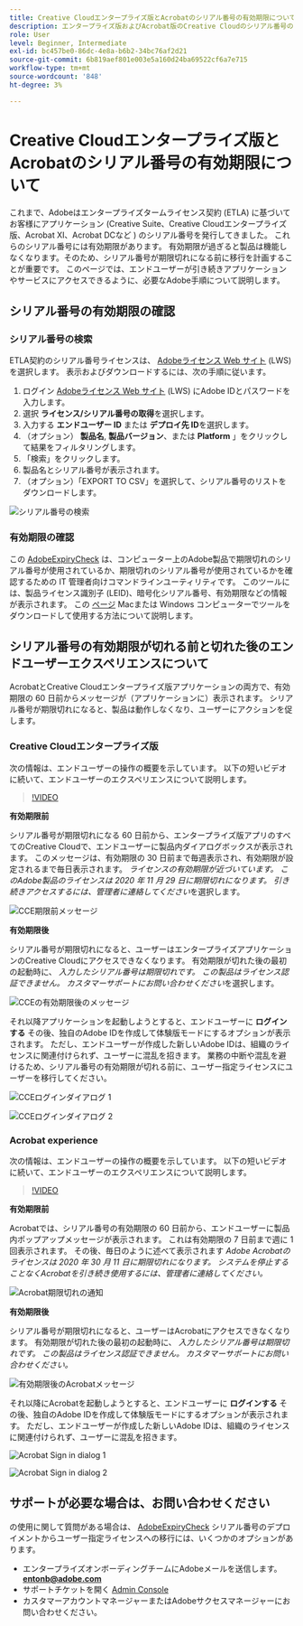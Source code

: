 ```yaml
---
title: Creative Cloudエンタープライズ版とAcrobatのシリアル番号の有効期限について
description: エンタープライズ版およびAcrobat版のCreative Cloudのシリアル番号の有効期限について
role: User
level: Beginner, Intermediate
exl-id: bc457be0-86dc-4e8a-b6b2-34bc76af2d21
source-git-commit: 6b819aef801e003e5a160d24ba69522cf6a7e715
workflow-type: tm+mt
source-wordcount: '848'
ht-degree: 3%

---
```


# Creative Cloudエンタープライズ版とAcrobatのシリアル番号の有効期限について

これまで、Adobeはエンタープライズタームライセンス契約 (ETLA) に基づいてお客様にアプリケーション (Creative Suite、Creative Cloudエンタープライズ版、Acrobat XI、Acrobat DCなど ) のシリアル番号を発行してきました。 これらのシリアル番号には有効期限があります。 有効期限が過ぎると製品は機能しなくなります。そのため、シリアル番号が期限切れになる前に移行を計画することが重要です。 このページでは、エンドユーザーが引き続きアプリケーションやサービスにアクセスできるように、必要なAdobe手順について説明します。

## シリアル番号の有効期限の確認

### シリアル番号の検索

ETLA契約のシリアル番号ライセンスは、 [Adobeライセンス Web サイト](https://licensing.adobe.com/) (LWS) を選択します。 表示およびダウンロードするには、次の手順に従います。

1. ログイン [Adobeライセンス Web サイト](https://licensing.adobe.com/) (LWS) にAdobe IDとパスワードを入力します。
1. 選択 **ライセンス/シリアル番号の取得**&#x200B;を選択します。
1. 入力する **エンドユーザー ID** または **デプロイ先 ID**&#x200B;を選択します。
1. （オプション） **製品名**, **製品バージョン**、または **Platform** 」をクリックして結果をフィルタリングします。
1. 「検索」をクリックします。
1. 製品名とシリアル番号が表示されます。
1. （オプション）「EXPORT TO CSV」を選択して、シリアル番号のリストをダウンロードします。

![シリアル番号の検索](assets/retrieveserialnumbers.png)

### 有効期限の確認

この [AdobeExpiryCheck](https://helpx.adobe.com/enterprise/kb/volume-license-expiration-check.html) は、コンピューター上のAdobe製品で期限切れのシリアル番号が使用されているか、期限切れのシリアル番号が使用されているかを確認するための IT 管理者向けコマンドラインユーティリティです。 このツールには、製品ライセンス識別子 (LEID)、暗号化シリアル番号、有効期限などの情報が表示されます。 この [ページ](https://helpx.adobe.com/enterprise/kb/volume-license-expiration-check.html) Macまたは Windows コンピューターでツールをダウンロードして使用する方法について説明します。

## シリアル番号の有効期限が切れる前と切れた後のエンドユーザーエクスペリエンスについて

AcrobatとCreative Cloudエンタープライズ版アプリケーションの両方で、有効期限の 60 日前からメッセージが（アプリケーションに）表示されます。 シリアル番号が期限切れになると、製品は動作しなくなり、ユーザーにアクションを促します。

### Creative Cloudエンタープライズ版

次の情報は、エンドユーザーの操作の概要を示しています。 以下の短いビデオに続いて、エンドユーザーのエクスペリエンスについて説明します。

>[!VIDEO](https://video.tv.adobe.com/v/331746?hidetitle=true)

**有効期限前**

シリアル番号が期限切れになる 60 日前から、エンタープライズ版アプリのすべてのCreative Cloudで、エンドユーザーに製品内ダイアログボックスが表示されます。 このメッセージは、有効期限の 30 日前まで毎週表示され、有効期限が設定されるまで毎日表示されます。 *ライセンスの有効期限が近づいています。 このAdobe製品のライセンスは 2020 年 11 月 29 日に期限切れになります。 引き続きアクセスするには、管理者に連絡してください*&#x200B;を選択します。

![CCE期限前メッセージ](assets/cceexpiring.png)

**有効期限後**

シリアル番号が期限切れになると、ユーザーはエンタープライズアプリケーションのCreative Cloudにアクセスできなくなります。 有効期限が切れた後の最初の起動時に、 *入力したシリアル番号は期限切れです。 この製品はライセンス認証できません。 カスタマーサポートにお問い合わせください*&#x200B;を選択します。

![CCEの有効期限後のメッセージ](assets/cceafterexpire.png)

それ以降アプリケーションを起動しようとすると、エンドユーザーに **ログインする** その後、独自のAdobe IDを作成して体験版モードにするオプションが表示されます。 ただし、エンドユーザーが作成した新しいAdobe IDは、組織のライセンスに関連付けられず、ユーザーに混乱を招きます。 業務の中断や混乱を避けるため、シリアル番号の有効期限が切れる前に、ユーザー指定ライセンスにユーザーを移行してください。

![CCEログインダイアログ 1](assets/ccesignin1.png)

![CCEログインダイアログ 2](assets/ccesignin2.png)

### Acrobat experience

次の情報は、エンドユーザーの操作の概要を示しています。 以下の短いビデオに続いて、エンドユーザーのエクスペリエンスについて説明します。

>[!VIDEO](https://video.tv.adobe.com/v/331749?hidetitle=true)


**有効期限前**

Acrobatでは、シリアル番号の有効期限の 60 日前から、エンドユーザーに製品内ポップアップメッセージが表示されます。 これは有効期限の 7 日前まで週に 1 回表示されます。 その後、毎日のように述べて表示されます *Adobe Acrobatのライセンスは 2020 年 30 月 11 日に期限切れになります。 システムを停止することなくAcrobatを引き続き使用するには、管理者に連絡してください。*

![Acrobat期限切れの通知](assets/acrobatexpiring.png)

**有効期限後**

シリアル番号が期限切れになると、ユーザーはAcrobatにアクセスできなくなります。 有効期限が切れた後の最初の起動時に、 *入力したシリアル番号は期限切れです。 この製品はライセンス認証できません。 カスタマーサポートにお問い合わせください。*

![有効期限後のAcrobatメッセージ](assets/acrobatafterexpire.png)

それ以降にAcrobatを起動しようとすると、エンドユーザーに **ログインする** その後、独自のAdobe IDを作成して体験版モードにするオプションが表示されます。 ただし、エンドユーザーが作成した新しいAdobe IDは、組織のライセンスに関連付けられず、ユーザーに混乱を招きます。

![Acrobat Sign in dialog 1](assets/acrobatsignin1.png)

![Acrobat Sign in dialog 2](assets/acrobatsignin2.png)

## サポートが必要な場合は、お問い合わせください

の使用に関して質問がある場合は、 [AdobeExpiryCheck](https://helpx.adobe.com/enterprise/kb/volume-license-expiration-check.html) シリアル番号のデプロイメントからユーザー指定ライセンスへの移行には、いくつかのオプションがあります。
* エンタープライズオンボーディングチームにAdobeメールを送信します。 **entonb@adobe.com**
* サポートチケットを開く [Admin Console](https://adminconsole.adobe.com/support)
* カスタマーアカウントマネージャーまたはAdobeサクセスマネージャーにお問い合わせください。
